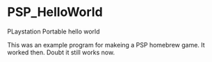 # PSP_HelloWorld
PLaystation Portable hello world

This was an example program for makeing a PSP homebrew game. It worked then. Doubt it still works now.

